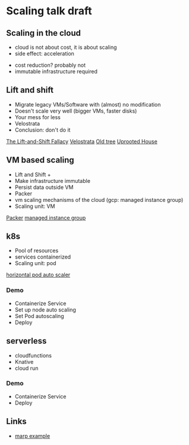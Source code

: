# Scaling talk draft

## Scaling in the cloud

- cloud is not about cost, it is about scaling
- side effect: acceleration
<!--TODO point still valid?-->
- cost reduction? probably not
- immutable infrastructure required

## Lift and shift

- Migrate legacy VMs/Software with (almost) no modification
- Doesn't scale very well (bigger VMs, faster disks)
- Your mess for less
- Velostrata
- Conclusion: don't do it

[The Lift-and-Shift Fallacy](https://www.contino.io/insights/the-lift-and-shift-fallacy-why-it-will-cost-you-time-money-and-people)
[Velostrata](https://cloud.google.com/migrate/compute-engine/)
[Old tree](https://pixabay.com/photos/tree-nature-wood-landscape-plant-3249744/)
[Uprooted House](https://pixabay.com/photos/house-uprooted-installation-1614922/)

## VM based scaling

- Lift and Shift +
- Make infrastructure immutable
- Persist data outside VM
- Packer
- vm scaling mechanisms of the cloud (gcp: managed instance group)
- Scaling unit: VM

[Packer](https://packer.io/)
[managed instance group](https://cloud.google.com/compute/docs/instance-groups/#managed_instance_groups)

## k8s

- Pool of resources
- services containerized
- Scaling unit: pod

[horizontal pod auto scaler](https://kubernetes.io/docs/tasks/run-application/horizontal-pod-autoscale/#support-for-custom-metrics)

### Demo

- Containerize Service
- Set up node auto scaling
- Set Pod autoscaling
- Deploy

## serverless

- cloudfunctions
- Knative
- cloud run

### Demo

- Containerize Service
- Deploy

## Links

- [marp example](https://raw.githubusercontent.com/yhatt/marp/master/example.md)
